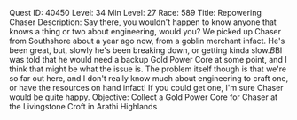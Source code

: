 Quest ID: 40450
Level: 34
Min Level: 27
Race: 589
Title: Repowering Chaser
Description: Say there, you wouldn't happen to know anyone that knows a thing or two about engineering, would you? We picked up Chaser from Southshore about a year ago now, from a goblin merchant infact. He's been great, but, slowly he's been breaking down, or getting kinda slow.$B$BI was told that he would need a backup Gold Power Core at some point, and I think that might be what the issue is. The problem itself though is that we're so far out here, and I don't really know much about engineering to craft one, or have the resources on hand infact! If you could get one, I'm sure Chaser would be quite happy.
Objective: Collect a Gold Power Core for Chaser at the Livingstone Croft in Arathi Highlands

